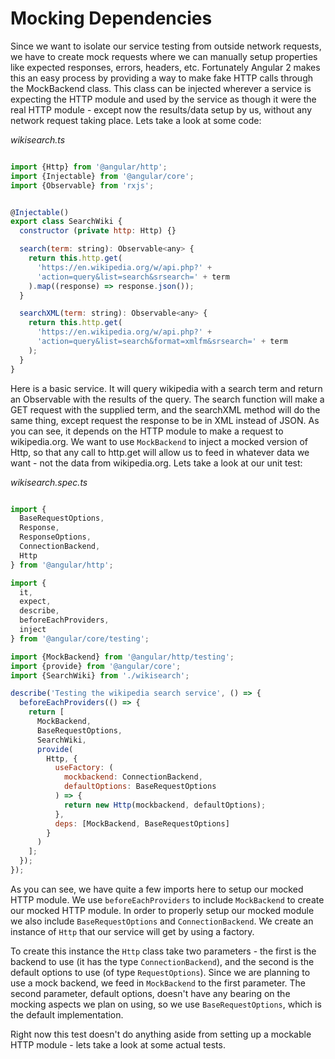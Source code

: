# Mocking Dependencies

Since we want to isolate our service testing from outside network requests, we have to create mock requests where we can manually setup properties like expected responses, errors, headers, etc. Fortunately Angular 2 makes this an easy process by providing a way to make fake HTTP calls through the MockBackend class. This class can be injected wherever a service is expecting the HTTP module and used by the service as though it were the real HTTP module - except now the results/data setup by us, without any network request taking place. Lets take a look at some code:

*wikisearch.ts*

```js

import {Http} from '@angular/http';
import {Injectable} from '@angular/core';
import {Observable} from 'rxjs';


@Injectable()
export class SearchWiki {
  constructor (private http: Http) {}

  search(term: string): Observable<any> {
    return this.http.get(
      'https://en.wikipedia.org/w/api.php?' +
      'action=query&list=search&srsearch=' + term
    ).map((response) => response.json());
  }

  searchXML(term: string): Observable<any> {
    return this.http.get(
      'https://en.wikipedia.org/w/api.php?' +
      'action=query&list=search&format=xmlfm&srsearch=' + term
    );
  }
}
```

Here is a basic service. It will query wikipedia with a search term and return an Observable with the results of the query. The search function will make a GET request with the supplied term, and the searchXML method will do the same thing, except request the response to be in XML instead of JSON. As you can see, it depends on the HTTP module to make a request to wikipedia.org. We want to use `MockBackend` to inject a mocked version of Http, so that any call to http.get will allow us to feed in whatever data we want - not the data from wikipedia.org. Lets take a look at our unit test:

*wikisearch.spec.ts*

```js

import {
  BaseRequestOptions,
  Response,
  ResponseOptions,
  ConnectionBackend,
  Http
} from '@angular/http';

import {
  it,
  expect,
  describe,
  beforeEachProviders,
  inject
} from '@angular/core/testing';

import {MockBackend} from '@angular/http/testing';
import {provide} from '@angular/core';
import {SearchWiki} from './wikisearch';

describe('Testing the wikipedia search service', () => {
  beforeEachProviders(() => {
    return [
      MockBackend,
      BaseRequestOptions,
      SearchWiki,
      provide(
        Http, {
          useFactory: (
            mockbackend: ConnectionBackend,
            defaultOptions: BaseRequestOptions
          ) => {
            return new Http(mockbackend, defaultOptions);
          },
          deps: [MockBackend, BaseRequestOptions]
        }
      )
    ];
  });
});
```

As you can see, we have quite a few imports here to setup our mocked HTTP module. We use `beforeEachProviders` to include `MockBackend` to create our mocked HTTP module. In order to properly setup our mocked module we also include `BaseRequestOptions` and `ConnectionBackend`. We create an instance of `Http` that our service will get by using a factory.

To create this instance the `Http` class take two parameters - the first is the backend to use (it has the type `ConnectionBackend`), and the second is the default options to use (of type `RequestOptions`). Since we are planning to use a mock backend, we feed in `MockBackend` to the first parameter. The second parameter, default options, doesn't have any bearing on the mocking aspects we plan on using, so we use `BaseRequestOptions`, which is the default implementation.

Right now this test doesn't do anything aside from setting up a mockable HTTP module - lets take a look at some actual tests.
